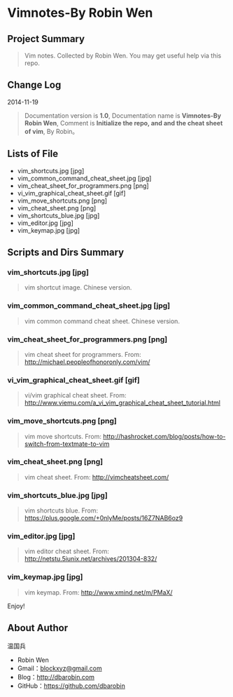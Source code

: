 # Vimnotes-By Robin Wen #

## Project Summary ##

> Vim notes. Collected by Robin Wen. You may get useful help via this repo.

## Change Log ##

2014-11-19
> Documentation version is **1.0**, Documentation name is **Vimnotes-By Robin Wen**, Comment is **Initialize the repo, and and the cheat sheet of vim**, By Robin。

## Lists of File ##

* vim_shortcuts.jpg [jpg]
* vim_common_command_cheat_sheet.jpg [jpg]
* vim_cheat_sheet_for_programmers.png [png]
* vi_vim_graphical_cheat_sheet.gif [gif]
* vim_move_shortcuts.png [png]
* vim_cheat_sheet.png [png]
* vim_shortcuts_blue.jpg [jpg]
* vim_editor.jpg [jpg]
* vim_keymap.jpg [jpg]

## Scripts and Dirs Summary ##

### vim_shortcuts.jpg [jpg] ###
> vim shortcut image. Chinese version.

### vim_common_command_cheat_sheet.jpg [jpg] ###
> vim common command cheat sheet. Chinese version.

### vim_cheat_sheet_for_programmers.png [png] ###
> vim cheat sheet for programmers. From: http://michael.peopleofhonoronly.com/vim/

### vi_vim_graphical_cheat_sheet.gif [gif] ###
> vi/vim graphical cheat sheet. From: http://www.viemu.com/a_vi_vim_graphical_cheat_sheet_tutorial.html

### vim_move_shortcuts.png [png] ###
> vim move shortcuts. From: http://hashrocket.com/blog/posts/how-to-switch-from-textmate-to-vim

### vim_cheat_sheet.png [png] ###
> vim cheat sheet. From: http://vimcheatsheet.com/

### vim_shortcuts_blue.jpg [jpg] ###
> vim shortcuts blue. From: https://plus.google.com/+0nlyMe/posts/16Z7NAB6oz9

### vim_editor.jpg [jpg] ###
> vim editor cheat sheet. From: http://netstu.5iunix.net/archives/201304-832/

### vim_keymap.jpg [jpg] ###
> vim keymap. From: http://www.xmind.net/m/PMaX/

Enjoy!

## About Author ##

温国兵

* Robin Wen
* Gmail：blockxyz@gmail.com
* Blog：http://dbarobin.com
* GitHub：https://github.com/dbarobin
